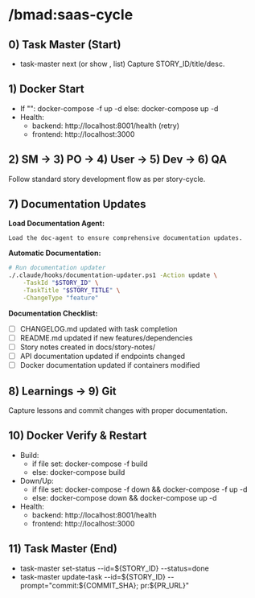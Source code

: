 ﻿---
description: BMAD cycle for BMAD-CC (other) with Docker start/verify.
allowed-tools: Bash(git:*), Bash(node:*), Bash(npm:*), Bash(powershell:*), Bash(pwsh:*), Bash(docker:*), Bash(docker-compose:*), Bash(task-master:*), Bash(npx task-master:*), Bash(pytest:*)
---

# /bmad:saas-cycle

## 0) Task Master (Start)
- task-master next (or show <ID>, list)
Capture STORY_ID/title/desc.

## 1) Docker Start
- If "": docker-compose -f  up -d
  else: docker-compose up -d
- Health:
  - backend: http://localhost:8001/health (retry)
  - frontend: http://localhost:3000

## 2) SM → 3) PO → 4) User → 5) Dev → 6) QA

Follow standard story development flow as per story-cycle.

## 7) Documentation Updates

**Load Documentation Agent:**
```
Load the doc-agent to ensure comprehensive documentation updates.
```

**Automatic Documentation:**
```bash
# Run documentation updater
./.claude/hooks/documentation-updater.ps1 -Action update \
    -TaskId "$STORY_ID" \
    -TaskTitle "$STORY_TITLE" \
    -ChangeType "feature"
```

**Documentation Checklist:**
- [ ] CHANGELOG.md updated with task completion
- [ ] README.md updated if new features/dependencies
- [ ] Story notes created in docs/story-notes/
- [ ] API documentation updated if endpoints changed
- [ ] Docker documentation updated if containers modified

## 8) Learnings → 9) Git

Capture lessons and commit changes with proper documentation.

## 10) Docker Verify & Restart
- Build:
  - if file set: docker-compose -f  build
  - else: docker-compose build
- Down/Up:
  - if file set: docker-compose -f  down && docker-compose -f  up -d
  - else: docker-compose down && docker-compose up -d
- Health:
  - backend: http://localhost:8001/health
  - frontend: http://localhost:3000

## 11) Task Master (End)
- task-master set-status --id=${STORY_ID} --status=done
- task-master update-task --id=${STORY_ID} --prompt="commit:${COMMIT_SHA}; pr:${PR_URL}"
